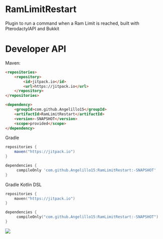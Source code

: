 # RamLimitRestart
Plugin to run a command when a Ram Limit is reached, built with PterodactylAPI and Bukkit

# Developer API

Maven:
```html
<repositories>
    <repository>
        <id>jitpack.io</id>
        <url>https://jitpack.io</url>
    </repository>
</repositories>

<dependency>
    <groupId>com.github.Angelillo15</groupId>
    <artifactId>RamLimitRestart</artifactId>
    <version>-SNAPSHOT</version>
    <scope>provided</scope>
</dependency>
```

Gradle
```groovy
repositories {
    maven("https://jitpack.io")
}

dependencies {
     compileOnly 'com.github.Angelillo15:RamLimitRestart:-SNAPSHOT'
}
```

Gradle Kotlin DSL
```kotlin
repositories {
    maven("https://jitpack.io")
}

dependencies {
     compileOnly("com.github.Angelillo15:RamLimitRestart:-SNAPSHOT")
}
```

[![](https://jitpack.io/v/Angelillo15/RamLimitRestart.svg)](https://jitpack.io/#Angelillo15/RamLimitRestart)
